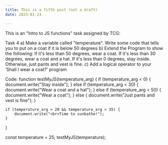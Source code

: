 ```yaml
---
title: This is a fifth post (not a draft)
date: 2023-01-23

---
```

This is an "Intro to JS functions" task assigned by TCG:

Task 4
a) Make a variable called "temperature". Write some code that tells you to put on a coat if it is below 50 degrees
b) Extend the Program to show the following:
If it's less than 50 degrees, wear a coat.
If it's less than 30 degrees, wear a coat and a hat.
If it's less than 0 degrees, stay inside.
Otherwise, just pants and vest is fine.
c) Add a logical operator to your ‘Shall I wear a coat?’ program

Code:
function testMyJS(temperature_arg) {
    if (temperature_arg < 0) {
        document.write("Stay inside");
    }
    else if (temperature_arg < 30) {
        document.write("Wear a coat and a hat");
    }
    else if (temperature_arg < 50) {
        document.write("Wear a coat");
    }
    else {
        document.write("Just pants and vest is fine");
    }

    if (temperature_arg > 20 && temperature_arg < 35) {
        document.write("<br>Time to sunbathe!");
    }
}

const temperature = 25;
testMyJS(temperature);